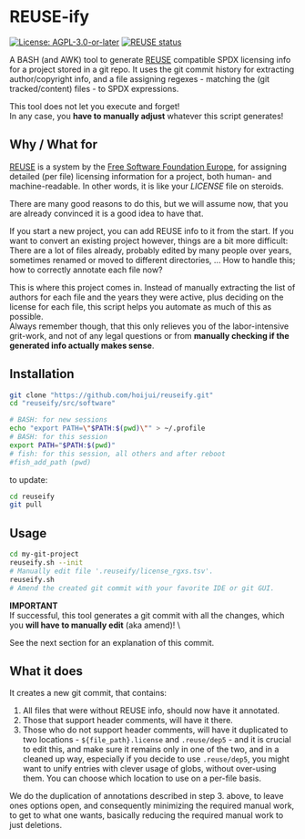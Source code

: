 <!--
SPDX-FileCopyrightText: 2023 Robin Vobruba <hoijui.quaero@gmail.com>

SPDX-License-Identifier: CC0-1.0
-->

# REUSE-ify

[![License: AGPL-3.0-or-later](
    https://img.shields.io/badge/License-AGPL--%203.0--or--later-blue.svg)](
    https://spdx.org/licenses/AGPL-3.0-or-later.html)
[![REUSE status](
    https://api.reuse.software/badge/github.com/hoijui/reuseify)](
    https://api.reuse.software/info/github.com/hoijui/reuseify)

A BASH (and AWK) tool to generate [REUSE](https://reuse.software/) compatible
SPDX licensing info
for a project stored in a git repo.
It uses the git commit history for extracting author/copyright info,
and a file assigning regexes - matching the (git tracked/content) files -
to SPDX expressions.

This tool does not let you execute and forget! \
In any case, you **have to manually adjust**
whatever this script generates!

## Why / What for

[REUSE](https://reuse.software/) is a system by
the [Free Software Foundation Europe](https://fsfe.org/),
for assigning detailed (per file) licensing information for a project,
both human- and machine-readable.
In other words, it is like your *LICENSE* file on steroids.

There are many good reasons to do this, but we will assume now,
that you are already convinced it is a good idea to have that.

If you start a new project, you can add REUSE info to it from the start.
If you want to convert an existing project however,
things are a bit more difficult:
There are a lot of files already,
probably edited by many people over years,
sometimes renamed or moved to different directories, ...
How to handle this; how to correctly annotate each file now?

This is where this project comes in.
Instead of manually extracting the list of authors for each file
and the years they were active,
plus deciding on the license for each file,
this script helps you automate as much of this as possible. \
Always remember though,
that this only relieves you of the labor-intensive grit-work,
and not of any legal questions or from **manually checking
if the generated info actually makes sense**.

## Installation

```sh
git clone "https://github.com/hoijui/reuseify.git"
cd "reuseify/src/software"

# BASH: for new sessions
echo "export PATH=\"$PATH:$(pwd)\"" > ~/.profile
# BASH: for this session
export PATH="$PATH:$(pwd)"
# fish: for this session, all others and after reboot
#fish_add_path (pwd)
```

to update:

```sh
cd reuseify
git pull
```

## Usage

```sh
cd my-git-project
reuseify.sh --init
# Manually edit file '.reuseify/license_rgxs.tsv'.
reuseify.sh
# Amend the created git commit with your favorite IDE or git GUI.
```

**IMPORTANT** \
If successful, this tool generates a git commit with all the changes,
which you **will have to manually edit** (aka amend)! \

See the next section for an explanation of this commit.

## What it does

It creates a new git commit, that contains:

1. All files that were without REUSE info, should now have it annotated.
2. Those that support header comments, will have it there.
3. Those who do not support header comments,
    will have it duplicated to two locations -
    `${file_path}.license` and `.reuse/dep5` -
    and it is crucial to edit this,
    and make sure it remains only in one of the two,
    and in a cleaned up way,
    especially if you decide to use `.reuse/dep5`,
    you might want to unify entries with clever usage of globs,
    without over-using them.
    You can choose which location to use on a per-file basis.

We do the duplication of annotations described in step 3. above,
to leave ones options open,
and consequently minimizing the required manual work,
to get to what one wants,
basically reducing the required manual work to just deletions.
